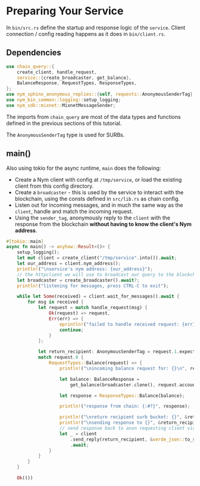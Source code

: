 # Preparing Your Service
In `bin/src.rs` define the startup and response logic of the `service`. Client connection / config reading happens as it does in `bin/client.rs`.

## Dependencies
```rust
use chain_query::{
    create_client, handle_request,
    service::{create_broadcaster, get_balance},
    BalanceResponse, RequestTypes, ResponseTypes,
};
use nym_sphinx_anonymous_replies::{self, requests::AnonymousSenderTag};
use nym_bin_common::logging::setup_logging;
use nym_sdk::mixnet::MixnetMessageSender;
```

The imports from `chain_query` are most of the data types and functions defined in the previous sections of this tutorial.

The `AnonymousSenderTag` type is used for SURBs.

## main()
Also using tokio for the async runtime, `main` does the following:
* Create a Nym client with config at `/tmp/service`, or load the existing client from this config directory.
* Create a `broadcaster` - this is used by the service to interact with the blockchain, using the consts defined in `src/lib.rs` as chain config.
* Listen out for incoming messages, and in much the same way as the `client`, handle and match the incoming request.
* Using the `sender_tag`, anonymously reply to the `client` with the response from the blockchain **without having to know the client's Nym address**.

```rust
#[tokio::main]
async fn main() -> anyhow::Result<()> {
    setup_logging();
    let mut client = create_client("/tmp/service".into()).await;
    let our_address = client.nym_address();
    println!("\nservice's nym address: {our_address}");
    // the httpclient we will use to broadcast our query to the blockchain
    let broadcaster = create_broadcaster().await?;
    println!("listening for messages, press CTRL-C to exit");

    while let Some(received) = client.wait_for_messages().await {
        for msg in received {
            let request = match handle_request(msg) {
                Ok(request) => request,
                Err(err) => {
                    eprintln!("failed to handle received request: {err}");
                    continue;
                }
            };

            let return_recipient: AnonymousSenderTag = request.1.expect("no sender tag received");
            match request.0 {
                RequestTypes::Balance(request) => {
                    println!("\nincoming balance request for: {}\n", request.account);

                    let balance: BalanceResponse =
                        get_balance(broadcaster.clone(), request.account).await?;

                    let response = ResponseTypes::Balance(balance);

                    println!("response from chain: {:#?}", response);

                    println!("\nreturn recipient surb bucket: {}", &return_recipient);
                    println!("\nsending response to {}", &return_recipient);
                    // send response back to anon requesting client via mixnet
                    let _ = client
                        .send_reply(return_recipient, &serde_json::to_string(&response)?)
                        .await;
                }
            }
        }
    }

    Ok(())
```
